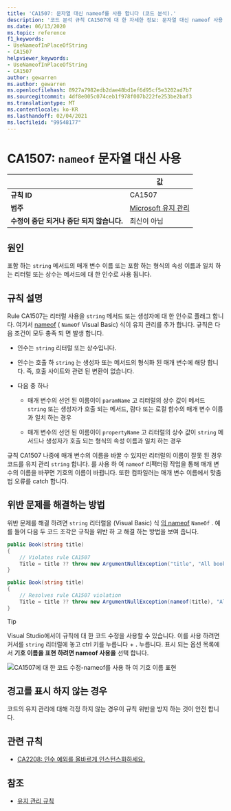 ```yaml
---
title: 'CA1507: 문자열 대신 nameof를 사용 합니다 (코드 분석).'
description: '코드 분석 규칙 CA1507에 대 한 자세한 정보: 문자열 대신 nameof 사용'
ms.date: 06/13/2020
ms.topic: reference
f1_keywords:
- UseNameofInPlaceOfString
- CA1507
helpviewer_keywords:
- UseNameofInPlaceOfString
- CA1507
author: gewarren
ms.author: gewarren
ms.openlocfilehash: 8927a7982edb2dae48bd1ef6d95cf5e3202ad7b7
ms.sourcegitcommit: 4df8e005c074ceb1f978f007b222fe253be2baf3
ms.translationtype: MT
ms.contentlocale: ko-KR
ms.lasthandoff: 02/04/2021
ms.locfileid: "99548177"
---
```

# <a name="ca1507-use-nameof-in-place-of-string"></a>CA1507: `nameof` 문자열 대신 사용

| | 값 |
|-|-|
| **규칙 ID** |CA1507|
| **범주** |[Microsoft 유지 관리](maintainability-warnings.md)|
| **수정이 중단 되거나 중단 되지 않습니다.** |최신이 아님|

## <a name="cause"></a>원인

포함 하는 `string` 메서드의 매개 변수 이름 또는 포함 하는 형식의 속성 이름과 일치 하는 리터럴 또는 상수는 메서드에 대 한 인수로 사용 됩니다.

## <a name="rule-description"></a>규칙 설명

Rule CA1507는 리터럴 사용을 `string` 메서드 또는 생성자에 대 한 인수로 플래그 합니다. 여기서 [nameof](../../../csharp/language-reference/operators/nameof.md) ( `NameOf` Visual Basic) 식이 유지 관리를 추가 합니다. 규칙은 다음 조건이 모두 충족 되 면 발생 합니다.

- 인수는 `string` 리터럴 또는 상수입니다.

- 인수는 호출 하 `string` 는 생성자 또는 메서드의 형식화 된 매개 변수에 해당 합니다. 즉, 호출 사이트와 관련 된 변환이 없습니다.

- 다음 중 하나
  - 매개 변수의 선언 된 이름이이 `paramName` 고 리터럴의 상수 값이 메서드 `string` 또는 생성자가 호출 되는 메서드, 람다 또는 로컬 함수의 매개 변수 이름과 일치 하는 경우

  - 매개 변수의 선언 된 이름이이 `propertyName` 고 리터럴의 상수 값이 `string` 메서드나 생성자가 호출 되는 형식의 속성 이름과 일치 하는 경우

규칙 CA1507 나중에 매개 변수의 이름을 바꿀 수 있지만 리터럴의 이름이 잘못 된 경우 코드를 유지 관리 `string` 합니다. 를 사용 하 여 `nameof` 리팩터링 작업을 통해 매개 변수의 이름을 바꾸면 기호의 이름이 바뀝니다. 또한 컴파일러는 매개 변수 이름에서 맞춤법 오류를 catch 합니다.

## <a name="how-to-fix-violations"></a>위반 문제를 해결하는 방법

위반 문제를 해결 하려면 `string` 리터럴을 (Visual Basic) 식 [의 nameof](../../../csharp/language-reference/operators/nameof.md) `NameOf` . 예를 들어 다음 두 코드 조각은 규칙을 위반 하 고 해결 하는 방법을 보여 줍니다.

```csharp
public Book(string title)
{
    // Violates rule CA1507
    Title = title ?? throw new ArgumentNullException("title", "All books must have a title.");
}
```

```csharp
public Book(string title)
{
    // Resolves rule CA1507 violation
    Title = title ?? throw new ArgumentNullException(nameof(title), "All books must have a title.");
}
```

> [!TIP]
> Visual Studio에서이 규칙에 대 한 코드 수정을 사용할 수 있습니다. 이를 사용 하려면 커서를 `string` 리터럴에 놓고 ctrl 키를 누릅니다  + **.** 누릅니다. 표시 되는 옵션 목록에서 **기호 이름을 표현 하려면 nameof 사용을** 선택 합니다.
>
> ![CA1507에 대 한 코드 수정-nameof를 사용 하 여 기호 이름 표현](media/ca1507-code-fix.PNG)

## <a name="when-to-suppress-warnings"></a>경고를 표시 하지 않는 경우

코드의 유지 관리에 대해 걱정 하지 않는 경우이 규칙 위반을 방지 하는 것이 안전 합니다.

## <a name="related-rules"></a>관련 규칙

- [CA2208: 인수 예외를 올바르게 인스턴스화하세요.](ca2208.md)

## <a name="see-also"></a>참조

- [유지 관리 규칙](maintainability-warnings.md)
